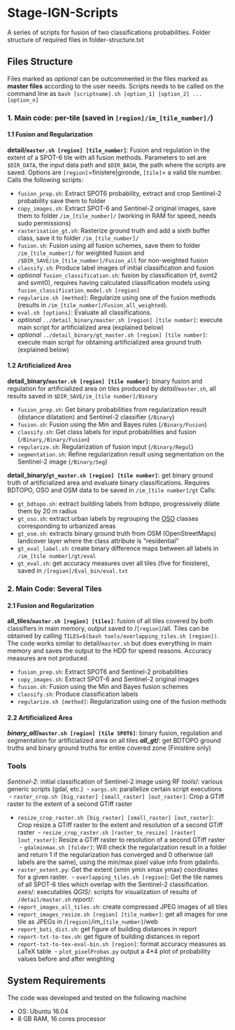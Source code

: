 # Stage-IGN-Scripts
A series of scripts for fusion of two classifications probabilities.
Folder structure of required files in folder-structure.txt
## Files Structure
Files marked as _optional_ can be outcommented in the files marked as **master files** according to the user needs. Scripts needs to be called on the command line as `bash [scriptname].sh [option_1] [option_2] ... [option_n]`
### 1. Main code: per-tile (saved in `[region]/im_[tile_number]/`)
#### 1.1 Fusion and Regularization
**detail/`master.sh [region] [tile_number]`**: Fusion and regulation in the extent of a SPOT-6 tile with all fusion methods. Parameters to set are `$DIR_DATA`, the input data path and `$DIR_BASH`, the path where the scripts are saved. Options are `[region]`=finistere|gironde, `[tile]`= a valid tile number. Calls the following scripts:
- `fusion_prep.sh`:  Extract SPOT6 probability, extract and crop Sentinel-2 probability save them to folder 
- `copy_images.sh`: Extract SPOT-6 and Sentinel-2 original images, save them to  folder `/im_[tile_number]/` (working in RAM for speed, needs sudo permissions)
- `rasterisation_gt.sh`: Rasterize ground truth and add a sixth buffer class, save it to  folder `/im_[tile_number]/`
- `fusion.sh`: Fusion using all fusion schemes, save them to folder `/im_[tile_number]/` for weighted fusion and `/$DIR_SAVE/im_[tile_number]/Fusion_all` for non-weighted fusion
- `classify.sh`: Produce label images of initial classification and fusion
- _optional_ `fusion_classification.sh`: fusion by classification (rf, svmt2 and svmt0), requires having calculated classification models using `fusion_classification_model.sh [region]`
- `regularize.sh [method]`: Regularize using one of the fusion methods (results in `/im_[tile_number]/Fusion_all_weighted`).
- `eval.sh [options]`: Evaluate all classifications. 
- _optional_ `../detail_binary/master.sh [region] [tile number]`: execute main script for artificialized area (explained below)
- _optional_ `../detail_binary/gt_master.sh [region] [tile number]`: execute main script for obtaining artificialized area ground truth (explained below)

#### 1.2 Artificialized Area
**detail_binary/`master.sh [region] [tile number]`**: binary fusion and regulation for artificialized area on tiles produced by _detail_/`master.sh`, all results saved in `$DIR_SAVE/im_[tile number]/Binary`
- `fusion_prep.sh`:  Get binary probabilities from regularization result (distance dilatation) and Sentinel-2 classifier (`/Binary`)
- `fusion.sh`: Fusion using the Min and Bayes rules (`/Binary/Fusion`)
- `classify.sh`: Get class labels for input probabilities and fusion (`/Binary`,`/Binary/Fusion`)
- `regularize.sh`: Regularization of fusion input (`/Binary/Regul`)
- `segmentation.sh`: Refine regularization result using segmentation on the Sentinel-2 image (`/Binary/Seg`)

**detail_binary/`gt_master.sh [region] [tile number]`**: get binary ground truth of artificialized area and evaluate binary 
classifications. Requires BDTOPO, OSO and OSM data to be saved in `/im_[tile number]/gt` Calls:
- `gt_bdtopo.sh`: extract building labels from bdtopo, progressively dilate them by 20 m radius 
- `gt_oso.sh`: extract urban labels by regrouping the [OSO](http://osr-cesbio.ups-tlse.fr/~oso/) classes corresponding to urbanized areas
- `gt_osm.sh`: extracts binary ground truth from OSM (OpenStreetMaps) landcover layer where the class attribute is "residential"
- `gt_eval_label.sh`: create binary difference maps between all labels in `/im_[tile number]/gt/eval`
- `gt_eval.sh`: get accuracy measures over all tiles (five for finistere), saved in `/[region]/Eval_bin/eval.txt`

### 2. Main Code: Several Tiles
#### 2.1 Fusion and Regularization
**all\_tiles/`master.sh [region] [tiles]`**: fusion of all tiles covered by both classifiers in main memory, output saved to /`[region]`/all. Tiles can be obtained by calling `TILES=$(bash tools/overlapping_tiles.sh [region])`. The code works similar to detail/`master.sh` but does everything in main memory and saves the output to the HDD for speed reasons. Accuracy measures are not produced.
- `fusion_prep.sh`:  Extract SPOT6 and Sentinel-2 probabilities
- `copy_images.sh`: Extract SPOT-6 and Sentinel-2 original images
- `fusion.sh`: Fusion using the Min and Bayes fusion schemes
- `classify.sh`: Produce classification labels
- `regularize.sh [method]`: Regularization using one of the fusion methods

#### 2.2 Artificialized Area
**_binary_all_/`master.sh [region] [tile SPOT6]`**: binary fusion, regulation and segmentation for artificialized area on all tiles
**_all_gt_/**: get BDTOPO ground truths and binary ground truths for entire covered zone (Finistère only)

### Tools
_Sentinel-2_: initial classification of Sentinel-2 image using RF
_tools_/: various generic scripts (gdal, etc.)
  - `xargs.sh`: parallelize certain script executions
  - `raster_crop.sh [big_raster] [small_raster] [out_raster]`: Crop a GTiff raster to the extent of a second GTiff raster
  - `resize_crop_raster.sh [big_raster] [small_raster] [out_raster]`: Crop resize a GTiff raster to the extent and resolution of a second GTiff raster
  - `resize_crop_raster.sh [raster_to_resize] [raster] [out_raster]`: Resize a GTiff raster to resolution of a second GTiff raster
  - `gdalminmax.sh [folder]`: Will check the regularization result in a folder and return 1 if the regularization  has converged and 0 otherwise (all labels are the same), using the min/max pixel value info from gdalinfo.
  - `raster_extent.py`: Get the extent (xmin ymin xmax ymax) coordinates for a given raster.
  - `overlapping_tiles.sh [region]`: Get the tile names of all SPOT-6 tiles which overlap with the Sentinel-2 classification.
_exes_/: executables
_QGIS_/: scripts for visualization of results of `/detail/master.sh`
_report_/: 
  - `report_images_all_tiles.sh`: create compressed JPEG images of all tiles
  - `report_images_resize.sh [region] [tile_number]`: get all images for one tile as JPEGs in /`[region]`/im_`[tile_number]`/web
  - `report_bati_dist.sh`: get figure of building distances in report
  - `report-txt-to-tex.sh`: get figure of building distances in report
  - `report-txt-to-tex-eval-bin.sh [region]`: format accuracy measures as LaTeX table
  - `plot_pixelProbas.py` output a 4\*4 plot of probability values before and after weighting
  


## System Requirements
The code was developed and tested on the following machine
- OS: Ubuntu 16.04
- 8 GB RAM, 16 cores processor

